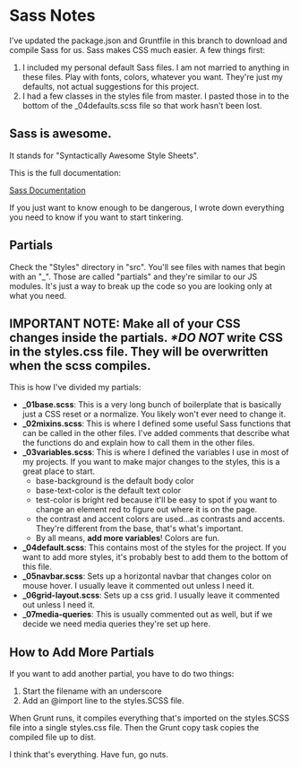 # Sass Notes

I've updated the package.json and Gruntfile in this branch to download and compile Sass for us. Sass makes CSS much easier. A few things first:

1. I included my personal default Sass files. I am not married to anything in these files. Play with fonts, colors, whatever you want. They're just my defaults, not actual suggestions for this project.
1. I had a few classes in the styles file from master. I pasted those in to the bottom of the _04defaults.scss file so that work hasn't been lost.

## Sass is awesome.

It stands for "Syntactically Awesome Style Sheets".

This is the full documentation:

[Sass Documentation](https://sass-lang.com/)

If you just want to know enough to be dangerous, I wrote down everything you need to know if you want to start tinkering.

## Partials

Check the "Styles" directory in "src". You'll see files with names that begin with an "_". Those are called "partials" and they're similar to our JS modules. It's just a way to break up the code so you are looking only at what you need.


## **IMPORTANT NOTE**: Make all of your CSS changes inside the partials. _**DO NOT*_ write CSS in the styles.css file. They will be overwritten when the scss compiles.

This is how I've divided my partials:

* **_01base.scss**: This is a very long bunch of boilerplate that is basically just a CSS reset or a normalize. You likely won't ever need to change it.
* **_02mixins.scss**: This is where I defined some useful Sass functions that can be called in the other files. I've added comments that describe what the functions do and explain how to call them in the other files.
* **_03variables.scss**: This is where I defined the variables I use in most of my projects. If you want to make major changes to the styles, this is a great place to start.
  * base-background is the default body color
  * base-text-color is the default text color
  * test-color is bright red because it'll be easy to spot if you want to change an element red to figure out where it is on the page.
  * the contrast and accent colors are used...as contrasts and accents. They're different from the base, that's what's important.
  * By all means, **add more variables**! Colors are fun.
* **_04default.scss**: This contains most of the styles for the project. If you want to add more styles, it's probably best to add them to the bottom of this file.
* **_05navbar.scss**: Sets up a horizontal navbar that changes color on mouse hover. I usually leave it commented out unless I need it.
* **_06grid-layout.scss**: Sets up a css grid. I usually leave it commented out unless I need it.
* **_07media-queries**: This is usually commented out as well, but if we decide we need media queries they're set up here.

## How to Add More Partials

If you want to add another partial, you have to do two things:

1. Start the filename with an underscore
2. Add an @import line to the styles.SCSS file.

When Grunt runs, it compiles everything that's imported on the styles.SCSS file into a single styles.css file. Then the Grunt copy task copies the compiled file up to dist.

I think that's everything. Have fun, go nuts.